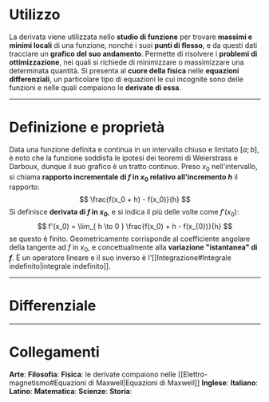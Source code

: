 # Utilizzo
La derivata viene utilizzata nello **studio di funzione** per trovare **massimi e minimi locali** di una funzione, nonché i suoi **punti di flesso**, e da questi dati tracciare un **grafico del suo andamento**.
Permette di risolvere i **problemi di ottimizzazione**, nei quali si richiede di minimizzare o massimizzare una determinata quantità.
Si presenta al **cuore della fisica** nelle **equazioni differenziali**, un particolare tipo di equazioni le cui incognite sono delle funzioni e nelle quali compaiono le **derivate di essa**.

---
# Definizione e proprietà
Data una funzione definita e continua in un intervallo chiuso e limitato $[a;b]$, è noto che la funzione soddisfa le ipotesi dei teoremi di Weierstrass e Darboux, dunque il suo grafico è un tratto continuo.
Preso $x_0$ nell'intervallo, si chiama **rapporto incrementale di $f$ in $x_0$ relativo all'incremento $h$** il rapporto:
$$
\frac{f(x_0 + h) - f(x_0)}{h}
$$
Si definisce **derivata di $f$ in $x_0$**, e si indica il più delle volte come $f'(x_{0})$: 
$$
f'(x_0) = \lim_{ h \to 0 } \frac{f(x_0) + h - f(x_{0})}{h}
$$
se questo è finito. Geometricamente corrisponde al coefficiente angolare della tangente ad $f$ in $x_{0}$, e concettualmente alla **variazione "istantanea" di $f$**.
È un operatore lineare e il suo inverso è l'[[Integrazione#Integrale indefinito|integrale indefinito]].

---
# Differenziale


---
# Collegamenti
**Arte**:
**Filosofia**:
**Fisica**: le derivate compaiono nelle [[Elettro-magnetismo#Equazioni di Maxwell|Equazioni di Maxwell]]
**Inglese**:
**Italiano**:
**Latino**:
**Matematica**:
**Scienze**:
**Storia**:
